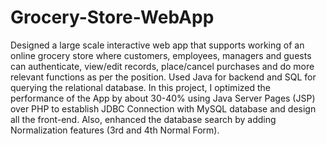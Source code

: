 # Grocery-Store-WebApp
Designed a large scale interactive web app that supports working of an online grocery store where customers, employees, managers and guests can authenticate, view/edit records, place/cancel purchases and do more relevant functions as per the position. Used Java for backend and SQL for querying the relational database. In this project, I optimized the performance of the App by about 30-40% using Java Server Pages (JSP) over PHP to establish JDBC Connection with MySQL database and design all the front-end. Also, enhanced the database search by adding Normalization features (3rd and 4th Normal Form).
